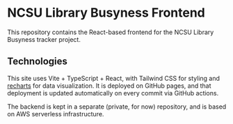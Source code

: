 # NCSU Library Busyness Frontend

This repository contains the React-based frontend for the NCSU Library Busyness tracker project.

## Technologies

This site uses Vite + TypeScript + React, with Tailwind CSS for styling and [recharts](https://recharts.org/en-US/) for data visualization. It is deployed on GitHub pages, and that deployment is updated automatically on every commit via GitHub actions.

The backend is kept in a separate (private, for now) repository, and is based on AWS serverless infrastructure.
